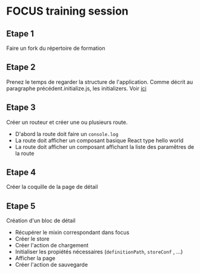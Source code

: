 # FOCUS training session

## Etape 1

Faire un fork du répertoire de formation

## Etape 2

Prenez le  temps de regarder la structure de l'application.
Comme décrit au paragraphe précédent.initialize.js, les initializers. 
 Voir [ici](http://kleegroup.github.io/focus-docs/getting-started/index.html)
 
## Etape 3

Créer un routeur et créer une ou plusieurs route.
- D'abord la route doit faire un `console.log`
- La route doit afficher un composant basique React type hello world
- La route doit afficher un composant affichant la liste des paramêtres de la route

## Etape 4

Créer la coquille de la page de détail

## Etape 5

Création d'un bloc de détail


- Récupérer le mixin correspondant dans focus
- Créer le store
- Créer l'action de chargement
- Initialiser les propiétés nécessaires (`definitionPath`, `storeConf` , ...)
- Afficher la page
- Créer l'action de sauvegarde
